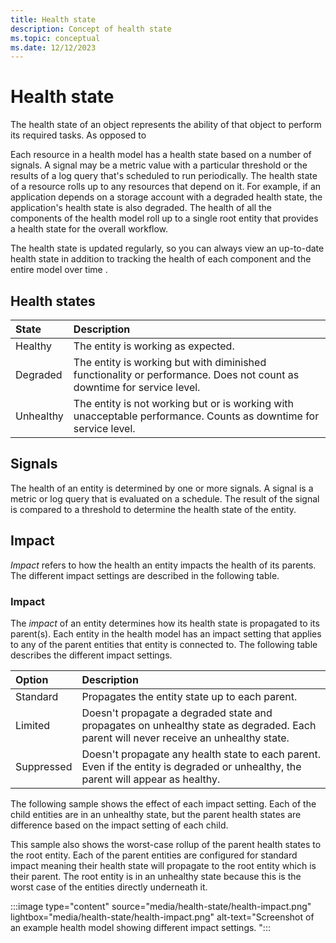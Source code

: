 ```yaml
---
title: Health state
description: Concept of health state
ms.topic: conceptual
ms.date: 12/12/2023
---
```


# Health state

The health state of an object represents the ability of that object to perform its required tasks. As opposed to 


Each resource in a health model has a health state based on a number of signals. A signal may be a metric value with a particular threshold or the results of a log query that's scheduled to run periodically. The health state of a resource rolls up to any resources that depend on it. For example, if an application depends on a storage account with a degraded health state, the application's health state is also degraded. The health of all the components of the health model roll up to a single root entity that provides a health state for the overall workflow.

The health state is updated regularly, so you can always view an up-to-date health state in addition to tracking the health of each component and the entire model over time .

## Health states

| State | Description |
|:---|:---|
| Healthy | The entity is working as expected. |
| Degraded | The entity is working but with diminished functionality or performance. Does not count as downtime for service level. |
| Unhealthy | The entity is not working but or is working with unacceptable performance. Counts as downtime for service level. |

## Signals
The health of an entity is determined by one or more signals. A signal is a metric or log query that is evaluated on a schedule. The result of the signal is compared to a threshold to determine the health state of the entity.


## Impact
*Impact* refers to how the health an entity impacts the health of its parents. The different impact settings are described in the following table.

### Impact
The *impact* of an entity determines how its health state is propagated to its parent(s). Each entity in the health model has an impact setting that applies to any of the parent entities that entity is connected to. The following table describes the different impact settings.

| Option | Description |
|:-------|:------------|
| Standard | Propagates the entity state up to each parent. |
| Limited  | Doesn't propagate a degraded state and propagates on unhealthy state as degraded. Each parent will never receive an unhealthy state. |
| Suppressed | Doesn't propagate any health state to each parent. Even if the entity is degraded or unhealthy, the parent will appear as healthy. |

The following sample shows the effect of each impact setting. Each of the child entities are in an unhealthy state, but the parent health states are difference based on the impact setting of each child. 

This sample also shows the worst-case rollup of the parent health states to the root entity. Each of the parent entities are configured for standard impact meaning their health state will propagate to the root entity which is their parent.  The root entity is in an unhealthy state because this is the worst case of the entities directly underneath it. 

:::image type="content" source="media/health-state/health-impact.png" lightbox="media/health-state/health-impact.png" alt-text="Screenshot of an example health model showing different impact settings. ":::